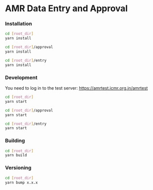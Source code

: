 # AMR Data Entry and Approval

### Installation
```bash
cd [root_dir]
yarn install

cd [root_dir]/approval
yarn install

cd [root_dir]/entry
yarn install
```

### Development
You need to log in to the test server: https://amrtest.icmr.org.in/amrtest

```bash
cd [root_dir]
yarn start

cd [root_dir]/approval
yarn start

cd [root_dir]/entry
yarn start
```

### Building
```bash
cd [root_dir]
yarn build
```

### Versioning
```bash
cd [root_dir]
yarn bump x.x.x
```